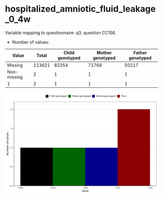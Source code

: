 # hospitalized_amniotic_fluid_leakage_0_4w
Variable mapping to questionnaire: q3, question CC156.
- Number of values:

| Value | Total | Child genotyped | Mother genotyped | Father genotyped |
| ----- | ----- | --------------- | ---------------- | ---------------- |
| Missing | 113621 | 83354 | 71768 | 50217 |
| Non-missing | 2 | 1 | 1 | 1 |
| 1 | 2 | 1 | 1 | 1 |



![](hospitalized_amniotic_fluid_leakage_0_4w_n.png)



